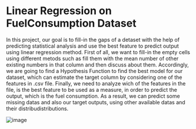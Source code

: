# Linear Regression on FuelConsumption Dataset
 
In this project, our goal is to fill-in the gaps of a detaset with the help of predicting statistical analysis and use the best feature to predict output using linear regression method. First of all, we want to fill-in the empty cells using different metods such as fill them with the mean number of other existing numbers in that column and then discuss about them. Accordingly, we are going to find a Hypothesis Function to find the best model for our dataset, which can estimate the target column by considering one of the features in .csv file. Finally, we need to analyze wich of the features in the file, is the best feature to be used as a measure, in order to predict the output, which is the fuel consumption. As a result, we can predict some missing datas and also our target outputs, using other available datas and their distribudistributions.

![image](https://github.com/romidi80/Linear-Regression-on-FuelConsumption-Dataset/assets/89667194/11c3271f-5df4-4ffb-b90d-d0dba0655af6)


